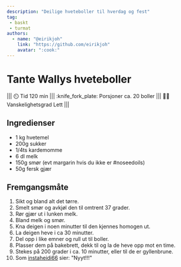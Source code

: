 ```yaml
---
description: "Deilige hveteboller til hverdag og fest"
tag:
 - baskt
 - turmat
authors:
  - name: "@eirikjoh"
    link: "https://github.com/eirikjoh"
    avatar: ":cook:"
---
```


# Tante Wallys hveteboller

||| :timer_clock: Tid
120 min
||| :knife_fork_plate: Porsjoner
ca. 20 boller
||| :cook: Vanskelighetsgrad
Lett
|||

## Ingredienser

- 1 kg hvetemel
- 200g sukker
- 1/4ts kardemomme
- 6 dl melk
- 150g smør (evt margarin hvis du ikke er #noseedoils)
- 50g fersk gjær

## Fremgangsmåte

1. Sikt og bland alt det tørre.
2. Smelt smør og avkjøl den til omtrent 37 grader.
3. Rør gjær ut i lunken melk.
4. Bland melk og smør.
5. Kna deigen i noen minutter til den kjennes homogen ut.
6. La deigen heve i ca 30 minutter.
7. Del opp i like emner og rull ut til boller.
8. Plasser dem på bakebrett, dekk til og la de heve opp mot en time.
9. Stekes på 200 grader i ca. 10 minutter, eller til de er gyllenbrune. 
10. Som [instaheidi66](https://www.instagram.com/instaheidi66/) sier: "Nyyt!!!"
